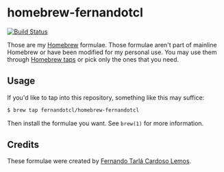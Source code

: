 # homebrew-fernandotcl

[![Build Status](https://dev.azure.com/fernandotcl/homebrew-fernandotcl/_apis/build/status/fernandotcl.homebrew-fernandotcl?branchName=master)](https://dev.azure.com/fernandotcl/homebrew-fernandotcl/_build/latest?definitionId=1&branchName=master)

Those are my [Homebrew][] formulae. Those formulae aren't part of mainline Homebrew or have been modified for my personal use. You may use them through [Homebrew taps][taps] or pick only the ones that you need.

[homebrew]: http://mxcl.github.com/homebrew/
[taps]: https://github.com/mxcl/homebrew/wiki/Homebrew-0.9

## Usage

If you'd like to tap into this repository, something like this may suffice:

```sh
$ brew tap fernandotcl/homebrew-fernandotcl
```

Then install the formulae you want. See `brew(1)` for more information.

## Credits

These formulae were created by [Fernando Tarlá Cardoso Lemos][fernando].

[fernando]: mailto:fernandotcl@gmail.com
